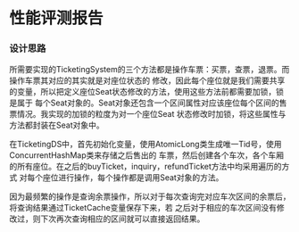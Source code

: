 # 性能评测报告

### 设计思路
所需要实现的TicketingSystem的三个方法都是操作车票：买票，查票，退票。而操作车票其对应的其实就是对座位状态的
修改，因此每个座位就是我们需要共享的变量，所以把定义座位Seat状态修改的方法，使用这些方法前都需要加锁，锁是属于
每个Seat对象的。Seat对象还包含一个区间属性对应该座位每个区间的售票情况。我实现的加锁的粒度为对一个座位Seat
状态修改时加锁，将这些属性与方法都封装在Seat对象中。

在TicketingDS中，首先初始化变量，使用AtomicLong类生成唯一Tid号，使用ConcurrentHashMap类来存储之后售出的
车票，然后创建各个车次，各个车厢的所有座位。在之后的buyTicket，inquiry，refundTicket方法中均采用遍历的方式
对每个座位进行操作，每个操作都是调用Seat对象的方法。

因为最频繁的操作是查询余票操作，所以对于每次查询完对应车次区间的余票后，将查询结果通过TicketCache变量保存下来，若
之后对于相应的车次区间没有修改过，则下次再次查询相应的区间就可以直接返回结果。
